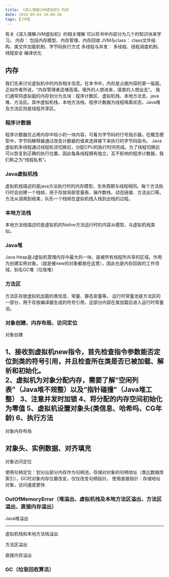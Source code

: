 ```yaml
---
title: 《深入理解JVM虚拟机》内存
date: 2018-09-03 18:08:30
tags: [JVM]
---
```

有关《深入理解JVM虚拟机》的相关理解
可以将书中内容分为几个的知识块来学习。
内存：
	包括内存模型、内存管理、内存回收
JVM与class：
	class文件结构、类文件加载机制、字节码执行方式
多线程与并发：
	多线程、线程调度机制、线程安全
编译优化

## 内存
我们先来讨论虚拟机中的内存相关信息。在本书中，内存是占据内容的第一版面。正如作者所说，“内存管理者这堵高墙，墙外的人想进来，墙里的人想出去”。
我们通常将虚拟姐的内存划分为五块：程序计数区、虚拟机栈、本地方法去、java堆、方法区。其中虚拟机栈、本地方法栈、程序计数器为线程隔离状态，Java堆及方法区则是线程共享区。

### 程序计数器
程序计数器仅占用内存中较小的一块内容，可看为字节码的行号指示器。在概念模型中，字节码解释器通过改变计数器的值来选择接下来执行的字节码指令。
Java虚拟机多线程通过线程轮流切换后，分配CPU的执行时间完成。为了线程切换后可以恢复到正确的执行位置，因此每条线程拥有独立，互不影响的程序计数器，我们称之为“线程私有”。

### Java虚拟机栈
虚拟机栈描述的是java方法执行时的内存模型，生命周期与线程相同。每个方法执行时会创建一个栈帧，用于存放局部变量表、操作数栈、动态链接、方法出口等。方法从调用到结束，队形一个栈帧在虚拟机栈入栈到出栈的过程。

### 本地方法栈
本地方法栈描述的是虚拟机的Native方法运行时的内容从模型，与虚拟机栈类似。

### Java堆
Java Heap是J虚拟机管理内存中最大的一块，是被所有线程所共享的区域。作用为创建实例对象。（就是被new的对象都放在这里），因此也是内存回收的工作领域，别名GC堆（垃圾堆）

### 方法区
方法区存放虚拟机加载的类信息、常量、静态变量等。
运行时常量池是方法区的一部分，用于存放编译器生成的符号引用，这部分内容在类加载后进入运行时常量池。

###  对象创建、内存布局、访问定位

对象创建

1、接收到虚拟机new指令，首先检查指令参数能否定位到类的符号引用，并且检查所在类是否已被加载、解析和初始化。  
2、虚拟机为对象分配内存，需要了解“空闲列表”（Java堆不规整）以及“指针碰撞”（Java堆工整）
3、注意并发时加锁
4、将分配的内存空间初始化为零值
5、虚拟机设置对象头(类信息、哈希吗、CG年龄)
6、执行<init>方法
---
对象内存布局

对象头、实例数据、对齐填充
---
对象访问定位

使用句柄定位：划分出部分内存作为句柄池，存储对对象的句柄地址（类比数据库索引），GC时对象内存位置改变，仅仅改变句柄指针。
使用直接指针：存储地址对象，访问速度更快

### OutOfMemoryError（堆溢出、虚拟机栈及本地方法区溢出、方法区溢出、直接内存溢出）
Java堆溢出

---
虚拟机栈和本地方法栈溢出

方法区溢出

直接内存溢出


### GC（垃圾回收算法）











